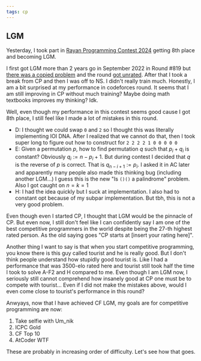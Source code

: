 ```yaml
---
tags: cp
---
```


## LGM

Yesterday, I took part in [Rayan Programming Contest 2024](https://codeforces.com/contest/2034) getting 8th place and becoming LGM.

I first got LGM more than 2 years go in September 2022 in Round #819 but [there was a copied problem](https://codeforces.com/blog/entry/106697) and the round [got unrated](https://codeforces.com/blog/entry/106700). After that I took a break from CP and then I was off to NS. I didn't really train much. Honestly, I am a bit surprised at my performance in codeforces round. It seems that I am still improving in CP without much training? Maybe doing math textbooks improves my thinking? Idk.

Well, even though my performance in this contest seems good cause I got 8th place, I still feel like I made a lot of mistakes in this round.

- D: I thought we could swap `0` and `2` so I thought this was literally implementing IOI DNA. After I realized that we cannot do that, then I took super long to figure out how to construct for `2 2 2 2 1 0 0 0 0 0`
- E: Given a permutation $p$, how to find permutation $q$ such that $p_i+q_i$ is constant? Obviously $q_i := n-p_i+1$. But during contest I decided that $q$ is the reverse of $p$ is correct. That is $q_{n-i+1} := p_i$. I asked it in AC later and apparently many people also made this thinking bug (including another LGM...) I guess this is the new "Is `()()` a palindrome" problem. Also I got caught on $n=k=1$
- H: I had the idea quickly but I suck at implementation. I also had to constant opt because of my subpar implementation. But tbh, this is not a very good problem.

Even though even I started CP, I thought that LGM would be the pinnacle of CP. But even now, I still don't feel like I can confidently say I am one of the best competitive programmers in the world despite being the 27-th highest rated person. As the old saying goes "CP starts at [insert your rating here]".

Another thing I want to say is that when you start competitive programming, you know there is this guy called tourist and he is really good. But I don't think people understand how stupidly good tourist is. Like I had a performance that was 3500-elo rated here and tourist still took half the time I took to solve A-F2 and H compared to me. Even though I am LGM now, I seriously still cannot comprehend how insanely good at CP one must be to compete with tourist... Even if I did not make the mistakes above, would I even come close to tourist's performance in this round?

Anwyays, now that I have achieved CF LGM, my goals are for competitive programming are now:

1. Take selfie with Um_nik
2. ICPC Gold
3. CF Top 10
4. AtCoder WTF

These are probably in increasing order of difficulty. Let's see how that goes.

